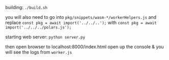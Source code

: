 
building: `./build.sh`

you will also need to go into `pkg/snippets/wasm-*/workerHelpers.js` and replace 
`const pkg = await import('../../..');`
with 
`const pkg = await import('../../../polars.js');`

starting web server: `python server.py`

then open browser to localhost:8000/index.html
open up the console & you will see the logs from `worker.js` 

